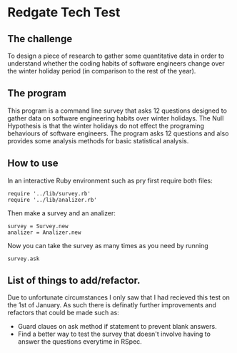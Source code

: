 # Redgate Tech Test

## The challenge
To design a piece of research to gather some quantitative data in order to understand whether the coding habits of software engineers change over the winter holiday period (in comparison to the rest of the year).

## The program
This program is a command line survey that asks 12 questions designed to gather data on software engineering habits over winter holidays. The Null Hypothesis is that the winter holidays do not effect the programing behaviours of software engineers. The program asks 12 questions and also provides some analysis methods for basic statistical analysis.

## How to use
In an interactive Ruby environment such as pry first require both files:
```
require '../lib/survey.rb'
require '../lib/analizer.rb'
```
Then make a survey and an analizer:
```
survey = Survey.new
analizer = Analizer.new
```
Now you can take the survey as many times as you need by running
```
survey.ask
```

## List of things to add/refactor.
Due to unfortunate circumstances I only saw that I had recieved this test on the 1st of January. As such there is definatly further improvements and refactors that could be made such as:
- Guard claues on ask method if statement to prevent blank answers.
- Find a better way to test the survey that doesn't involve having to answer the questions everytime in RSpec.


<!-- analizer.display_all_answers(survey.answers,survey.questions,5) -->

<!-- analizer.see_all_answers_from_user(survey.answers,survey.questions,1) -->

<!-- analizer.compare_answers_from_user(survey.answers,survey.questions,1,1,7) -->
